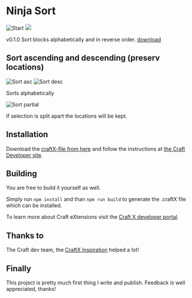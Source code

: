 # Ninja Sort


![Start](https://user-images.githubusercontent.com/38010876/181313580-34ab686c-6d8e-43a2-a1a8-5bb40efbadf5.png)
![](https://user-images.githubusercontent.com/38010876/181310271-f37099f4-8112-40f9-9982-42e13c161126.png)

v0.1.0 Sort blocks alphabetically and in reverse order. [download](https://github.com/ninja-smurf/Craft-Ninja-Sort/releases/download/v0.1.0/craft-ninja-sort.craftx)

## Sort ascending and descending (preserv locations)
![Sort asc](https://user-images.githubusercontent.com/38010876/181313280-fdb741e8-3096-4948-8ca6-63238d43e873.png)
![Sort desc](https://user-images.githubusercontent.com/38010876/181313288-196dab31-6547-4117-b47c-41bab3a6b072.png)

Sorts alphabetically

![Sort partial](https://user-images.githubusercontent.com/38010876/181313290-bab692c2-ca9f-48b7-8704-a87a55d02d24.png)

If selection is split apart the locations will be kept.


## Installation

Download the [craftX-file from here](https://github.com/ninja-smurf/Craft-Ninja-Sort/releases/download/v0.1.0/craft-ninja-sort.craftx) and follow the instructions at [the Craft Developer site](https://documentation.developer.craft.do/extensions/getting-started).


## Building

You are free to build it yourself as well.

Simply run `npm install` and than `npm run build` to generate the .craftX file which can be installed.

To learn more about Craft eXtensions visit the [Craft X developer portal](https://developer.craft.do).


## Thanks to

The Craft dev team, the [CraftX Inspiration](https://github.com/craftdocs/craft-extension-inspirations) helped a lot!


## Finally

This project is pretty much first thing I write and publish. Feedback is well appreciated, thanks!
